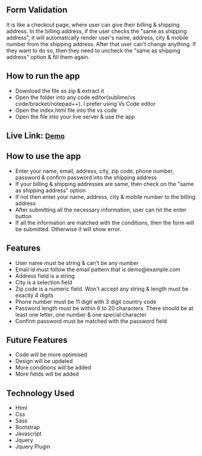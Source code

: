 <h2>Form Validation</h2>
<p>It is like a checkout page, where user can give their billing & shipping address. In the billing address, if the
    user checks the "same as shipping address", it will automatically render user's name, address, city & mobile
    number from the
    shipping address. After that user can't change anything. If they want to do so,
    then they need to uncheck the "same as shipping address" option & fill them again.</p>
<h2>How to run the app</h2>
<ul>
    <li>Download the file as zip & extract it</li>
    <li>Open the folder into any code editor(sublime/vs code/bracket/notepad++). I prefer using Vs Code editor
    </li>
    <li>Open the index.html file into the vs code</li>
    <li>Open the file into your live server & use the app</li>
</ul>
<h2>Live Link: <a href="https://subrinalisa.github.io/Checkout/" style="font-size: 18px;">Demo</a></h2>
<h2>How to use the app</h2>
<ul>
    <li>Enter your name, email, address, city, zip code, phone number, password & confirm password into the shipping
        address</li>
    <li>If your billing & shipping addresses are same, then check on the "same as shipping address" option</li>
    <li>If not then enter your name, address, city & mobile number to the billing address</li>
    <li>After submitting all the necessary information, user can hit the enter button</li>
    <li>If all the information are matched with the conditions, then the form will be submitted. Otherwise it will
        show error.</li>
</ul>
<h2>Features</h2>
<ul>
    <li>User name must be string & can't be any number</li>
    <li>Email id must follow the email pattern that is demo@example.com</li>
    <li>Address field is a string</li>
    <li>City is a selection field</li>
    <li>Zip code is a numeric field. Won't accept any string & length must be exactly 4 digits</li>
    <li>Phone number must be 11 digit with 3 digit country code</li>
    <li>Password length must be within 6 to 20 characters. There should be at least one letter, one number & one
        special
        character</li>
    <li>Confirm password must be matched with the password field</li>
</ul>
<h2>Future Features</h2>
<ul>
    <li>Code will be more optimised</li>
    <li>Design will be updated</li>
    <li>More conditions will be added</li>
    <li>More fields will be added</li>
</ul>
<h2>Technology Used</h2>
<ul>
    <li>Html</li>
    <li>Css</li>
    <li>Sass</li>
    <li>Bootstrap</li>
    <li>Javascript</li>
    <li>Jquery</li>
    <li>Jquery Plugin</li>
</ul>
